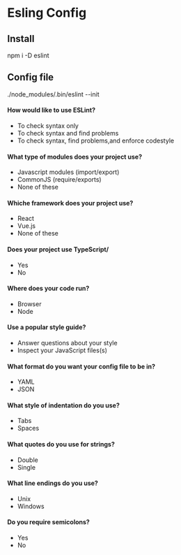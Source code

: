 # Esling Config

## Install
npm i -D eslint

 
## Config file
./node_modules/.bin/eslint --init

#### How would like to use ESLint?

- To check syntax only
- To check syntax and find problems
- To check syntax, find problems,and enforce codestyle

#### What type of modules does your project use?

- Javascript modules (import/export)
- CommonJS (require/exports)
- None of these

#### Whiche framework does your project use?

- React
- Vue.js
- None of these

#### Does your project use TypeScript/

- Yes
- No

#### Where does your code run?

- Browser
- Node

#### Use a popular style guide?

- Answer questions about your style
- Inspect your JavaScript files(s)

#### What format do you want your config file to be in?

- YAML
- JSON

#### What style of indentation do you use? 

- Tabs
- Spaces

#### What quotes do you use for strings?

- Double
- Single

#### What line endings do you use?

- Unix
- Windows

#### Do you require semicolons?

- Yes
- No